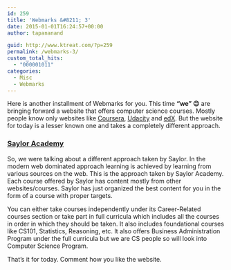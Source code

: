 ```yaml
---
id: 259
title: 'Webmarks &#8211; 3'
date: 2015-01-01T16:24:57+00:00
author: tapananand

guid: http://www.ktreat.com/?p=259
permalink: /webmarks-3/
custom_total_hits:
  - "000001011"
categories:
  - Misc
  - Webmarks
---
```

Here is another installment of Webmarks for you. This time **&#8220;we&#8221; 😉** are bringing forward a website that offers computer science courses. Mostly people know only websites like <a title="Coursera" href="https://www.coursera.org/" target="_blank">Coursera</a>, <a title="Udacity" href="https://www.udacity.com/" target="_blank">Udacity</a> and <a title="edX" href="https://www.edx.org/" target="_blank">edX</a>. But the website for today is a lesser known one and takes a completely different approach.

### <a title="Saylor Academy" href="http://www.saylor.org/" target="_blank">Saylor Academy</a>

So, we were talking about a different approach taken by Saylor. In the modern web dominated approach learning is achieved by learning from various sources on the web. This is the approach taken by Saylor Academy. Each course offered by Saylor has content mostly from other websites/courses. Saylor has just organized the best content for you in the form of a course with proper targets.

You can either take courses independently under its Career-Related courses section or take part in full curricula which includes all the courses in order in which they should be taken. It also includes foundational courses like CS101, Statistics, Reasoning, etc. It also offers Business Administration Program under the full curricula but we are CS people so will look into Computer Science Program.

That&#8217;s it for today. Comment how you like the website.